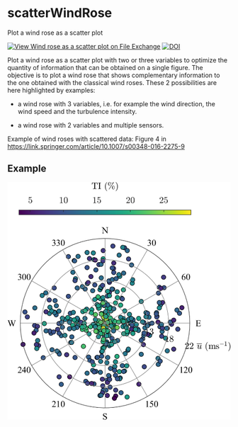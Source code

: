 # scatterWindRose

Plot a wind rose as a scatter plot

[![View Wind rose as a scatter plot on File Exchange](https://www.mathworks.com/matlabcentral/images/matlab-file-exchange.svg)](https://se.mathworks.com/matlabcentral/fileexchange/49488-wind-rose-as-a-scatter-plot)
[![DOI](https://zenodo.org/badge/DOI/10.5281/zenodo.3922243.svg)](https://doi.org/10.5281/zenodo.3922243)

Plot a wind rose as a scatter plot with two or three variables to optimize the quantity of information that can be obtained on a single figure. 
The objective is to plot a wind rose that shows complementary information to the one obtained with the classical wind roses. These 2 possibilities are here highlighted by examples:

- a wind rose with 3 variables, i.e. for example the wind direction, the wind speed and the turbulence intensity.

- a wind rose with 2 variables and multiple sensors.

Example of wind roses with scattered data: Figure 4 in https://link.springer.com/article/10.1007/s00348-016-2275-9

## Example 

![3-variate wind rose](illustration.png)

